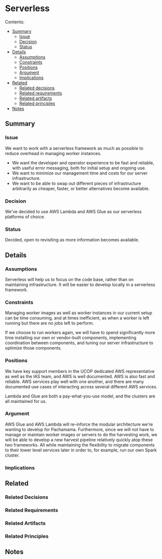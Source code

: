 # Serverless
Contents:
- [Summary](#summary)
	- [Issue](#issue)
	- [Decision](#decision)
	- [Status](#status)
- [Details](#details)
	- [Assumptions](#assumptions)
	- [Constraints](#constraints)
	- [Positions](#positions)
	- [Argument](#argument)
	- [Implications](#implications)
- [Related](#related)
	- [Related decisions](#related-decisions)
	- [Related requirements](#related-requirements)
	- [Related artifacts](#related-artifacts)
	- [Related principles](#related-principles)
- [Notes](#notes)

## Summary

### Issue

We want to work with a serverless framework as much as possible to reduce overhead in managing worker instances. 

- We want the developer and operator experience to be fast and reliable, with useful error messaging, both for initial setup and ongoing use. 
- We want to minimize our management time and costs for our server infrastructure.
- We want to be able to swap out different pieces of infrastructure arbitrarily as cheaper, faster, or better alternatives become available. 

### Decision

We've decided to use AWS Lambda and AWS Glue as our serverless platforms of choice. 

### Status

Decided, open to revisiting as more information becomes available. 

## Details

### Assumptions

Serverless will help us to focus on the code base, rather than on maintaining infrastructure. It will be easier to develop locally in a serverless framework. 

### Constraints

Managing worker images as well as worker instances in our current setup can be time consuming, and at times inefficient, as when a worker is left running but there are no jobs left to perform. 

If we choose to run workers again, we will have to spend significantly more time installing our own or vendor-built components, implementing coordination between components, and tuning our server infrastructure to optimize those components. 

### Positions

We have key support members in the UCOP dedicated AWS representative as well as the IAS team, and AWS is well documented. AWS is also fast and reliable. AWS services play well with one another, and there are many documented use cases of interacting across several different AWS services. 

Lambda and Glue are both a pay-what-you-use model, and the clusters are all maintained for us. 

### Argument

AWS Glue and AWS Lambda will re-inforce the modular architecture we're wanting to develop for Pachamama. Furthermore, since we will not have to manage or maintain worker images or servers to do the harvesting work, we will be able to develop a new harvest pipeline relatively quickly atop these two frameworks. All while maintaining the flexibility to migrate components to their lower level services later in order to, for example, run our own Spark cluster. 

### Implications

## Related

### Related Decisions

### Related Requirements

### Related Artifacts

### Related Principles

## Notes

